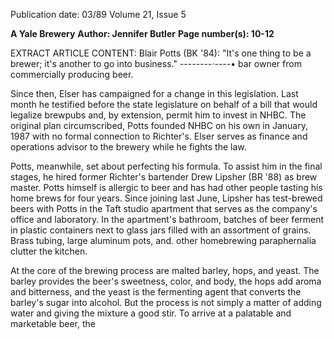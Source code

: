 Publication date: 03/89
Volume 21, Issue 5

**A Yale Brewery**
**Author: Jennifer Butler**
**Page number(s): 10-12**

EXTRACT ARTICLE CONTENT:
Blair Potts (BK '84): "It's one thing to be a brewer; it's another to go into business." --------·----• bar owner from commercially producing beer. 

Since then, Elser has campaigned for a change in this legislation. Last month he testified before the state legislature on behalf of a bill that would legalize brewpubs and, by extension, permit him to invest in NHBC. The original plan circumscribed, Potts founded NHBC on his own in January, 1987 with no formal connection to Richter's. Elser serves as finance and operations advisor to the brewery while he fights the law. 

Potts, meanwhile, set about perfecting his formula. To assist him in the final stages, he hired former Richter's bartender Drew Lipsher (BR '88) as brew master. Potts himself is allergic to beer and has had other people tasting his home brews for four years. Since joining last June, Lipsher has test-brewed beers with Potts in the Taft studio apartment that serves as the company's office and laboratory. In the apartment's bathroom, batches of beer ferment in plastic containers next to glass jars filled with an assortment of grains. Brass tubing, large aluminum pots, and. other homebrewing paraphernalia clutter the kitchen. 

At the core of the brewing process are malted barley, hops, and yeast. The barley provides the beer's sweetness, color, and body, the hops add aroma and bitterness, and the yeast is the fermenting agent that converts the barley's sugar into alcohol. But the process is not simply a matter of adding water and giving the mixture a good stir. To arrive at a palatable and marketable beer, the